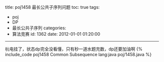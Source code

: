 title: poj1458 最长公共子序列问题
toc: true
tags:
  - poj
  - DP
  - 最长公共子序列
categories:
  - 算法竞赛
id: 1362
date: 2012-01-01 01:20:00
---

杭电挂了，状态dp完全没看懂，只有秒一道水题充数，dp还要加油啊
{% include_code poj1458 Common Subsequence lang:java poj/1458.java %}
